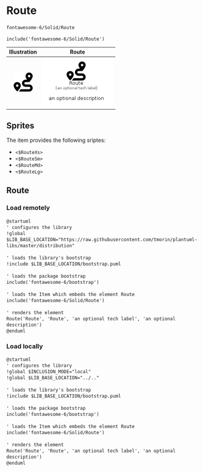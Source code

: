 # Route


```text
fontawesome-6/Solid/Route
```

```text
include('fontawesome-6/Solid/Route')
```



| Illustration | Route |
| :---: | :---: |
| ![illustration for Illustration](../../fontawesome-6/Solid/Route.png) | ![illustration for Route](../../fontawesome-6/Solid/Route.Local.png) |



## Sprites
The item provides the following sriptes:

- `<$RouteXs>`
- `<$RouteSm>`
- `<$RouteMd>`
- `<$RouteLg>`





## Route

### Load remotely
```plantuml
@startuml
' configures the library
!global $LIB_BASE_LOCATION="https://raw.githubusercontent.com/tmorin/plantuml-libs/master/distribution"

' loads the library's bootstrap
!include $LIB_BASE_LOCATION/bootstrap.puml

' loads the package bootstrap
include('fontawesome-6/bootstrap')

' loads the Item which embeds the element Route
include('fontawesome-6/Solid/Route')

' renders the element
Route('Route', 'Route', 'an optional tech label', 'an optional description')
@enduml
```

### Load locally
```plantuml
@startuml
' configures the library
!global $INCLUSION_MODE="local"
!global $LIB_BASE_LOCATION="../.."

' loads the library's bootstrap
!include $LIB_BASE_LOCATION/bootstrap.puml

' loads the package bootstrap
include('fontawesome-6/bootstrap')

' loads the Item which embeds the element Route
include('fontawesome-6/Solid/Route')

' renders the element
Route('Route', 'Route', 'an optional tech label', 'an optional description')
@enduml
```

